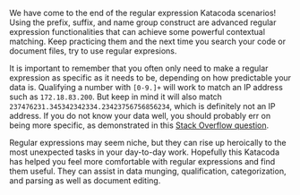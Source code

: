 We have come to the end of the regular expression Katacoda scenarios! Using the prefix, suffix, and name group construct are advanced regular expression functionalities that can achieve some powerful contextual matching. Keep practicing them and the next time you search your code or document files, try to use regular expresions.

It is important to remember that you often only need to make a regular expression as specific as it needs to be, depending on how predictable your data is. Qualifying a number with `[0-9.]+` will work to match an IP address such as `172.18.83.200`. But keep in mind it will also match `237476231.345342342334.23423756756856234`, which is definitely not an IP address. If you do not know your data well, you should probably err on being more specific, as demonstrated in this [Stack Overflow question](https://stackoverflow.com/questions/5284147/validating-ipv4-addresses-with-regexp).

Regular expressions may seem niche, but they can rise up heroically to the most unexpected tasks in your day-to-day work. Hopefully this Katacoda has helped you feel more comfortable with regular expressions and find them useful. They can assist in data munging, qualification, categorization, and parsing as well as document editing.